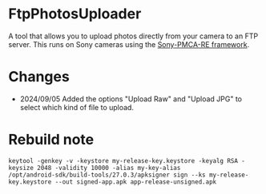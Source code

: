 # FtpPhotosUploader
A tool that allows you to upload photos directly from your camera to an FTP server. This runs on Sony cameras using the [Sony-PMCA-RE framework](https://github.com/ma1co/Sony-PMCA-RE).

# Changes

- 2024/09/05
Added the options "Upload Raw" and "Upload JPG" to select which kind of file to upload.


# Rebuild note
```
keytool -genkey -v -keystore my-release-key.keystore -keyalg RSA -keysize 2048 -validity 10000 -alias my-key-alias
/opt/android-sdk/build-tools/27.0.3/apksigner sign --ks my-release-key.keystore --out signed-app.apk app-release-unsigned.apk
```

